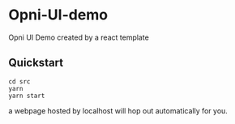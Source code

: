 # Opni-UI-demo
Opni UI Demo created by a react template

## Quickstart
```
cd src
yarn
yarn start
```

a webpage hosted by localhost will hop out automatically for you.
